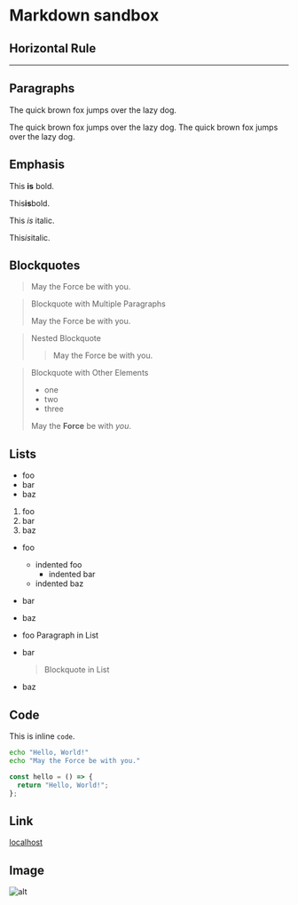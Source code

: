 # Markdown sandbox

## Horizontal Rule

---

## Paragraphs

The quick brown fox jumps over the lazy dog.

The quick brown fox jumps over the lazy dog.
The quick brown fox jumps over the lazy dog.

## Emphasis

This **is** bold.

This**is**bold.

This *is* italic.

This*is*italic.

## Blockquotes

> May the Force be with you.

> Blockquote with Multiple Paragraphs
>
> May the Force be with you.

> Nested Blockquote
>
> > May the Force be with you.

> Blockquote with Other Elements
>
> - one
> - two
> - three
>
> May the **Force** be with *you*.

## Lists

- foo
- bar
- baz

1. foo
2. bar
3. baz

- foo
  - indented foo
    - indented bar
  - indented baz
- bar
- baz

- foo
  Paragraph in List
- bar
  > Blockquote in List
- baz

## Code

This is inline `code`.

```sh
echo "Hello, World!"
echo "May the Force be with you."
```

```javascript
const hello = () => {
  return "Hello, World!";
};
```

## Link

[localhost](http://localhost)

## Image

![alt](https://github.com/identicons/iinm.png)
